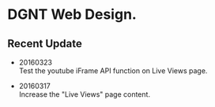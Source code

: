 DGNT Web Design.
=========


## Recent Update ##

- 20160323  
  Test the youtube iFrame API function on Live Views page.  

- 20160317  
  Increase the "Live Views" page content.  







